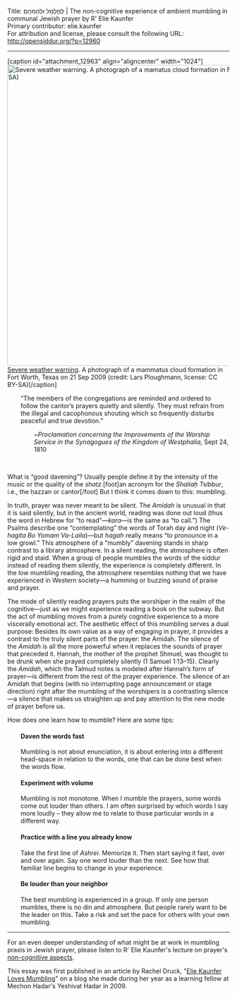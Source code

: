 <html>
<head></head>
<body>
Title: לְמַלְמֵל וּלְהַמהֵם | The non-cognitive experience of ambient mumbling in communal Jewish prayer by R' Elie Kaunfer<br />
Primary contributor: elie.kaunfer<br />
For attribution and license, please consult the following URL: <a href="http://opensiddur.org/?p=12960">http://opensiddur.org/?p=12960</a>
<p />
<hr />

[caption id="attachment_12963" align="aligncenter" width="1024"]<a href="https://opensiddur.org/wp-content/uploads/2016/03/Lars-Ploughmann-Severe-weather-warning-CC-BY-SA.jpg" rel="attachment wp-att-12963"><img class="size-full wp-image-12963" src="https://opensiddur.org/wp-content/uploads/2016/03/Lars-Ploughmann-Severe-weather-warning-CC-BY-SA.jpg" alt="Severe weather warning. A photograph of a mamatus cloud formation in Fort Worth, Texas on 21 Sep 2009 (credit: Lars Ploughmann, license: CC BY-SA)" width="1024" height="683" /></a> <a href="https://www.flickr.com/photos/criminalintent/3943689178">Severe weather warning</a>. A photograph of a mammatus cloud formation in Fort Worth, Texas on 21 Sep 2009 (credit: Lars Ploughmann, license: CC BY-SA)[/caption]

<div class="english">
<p style="padding-left: 30px;">“The members of the congregations are reminded and ordered to follow the cantor’s prayers quietly and silently. They must refrain from the illegal and cacophonous shouting which so frequently disturbs peaceful and true devotion.”</p>
<p style="padding-left: 60px;">~<em>Proclamation concerning the Improvements of the Worship Service in the Synagogues of the Kingdom of Westphalia</em>, Sept 24, 1810</p>
&nbsp;

What is “good davening”? Usually people define it by the intensity of the music or the quality of the <em>shatz</em>.[foot]an acronym for the <em>Shaliaḥ Tsibbur</em>, i.e., the ḥazzan or cantor[/foot] But I think it comes down to this: mumbling.

In truth, prayer was never meant to be silent. The <em>Amidah</em> is unusual in that it is said silently, but in the ancient world, reading was done out loud (thus the word in Hebrew for “to read”—<em>kara</em>—is the same as “to call.”) The Psalms describe one “contemplating” the words of Torah day and night (<em>Ve-hagita Bo Yomam Va-Laila</em>)—but <em>hagah</em> really means “to pronounce in a low growl.” This atmosphere of a “mumbly” davening stands in sharp contrast to a library atmosphere. In a silent reading, the atmosphere is often rigid and staid. When a group of people mumbles the words of the siddur instead of reading them silently, the experience is completely different. In the low mumbling reading, the atmosphere resembles nothing that we have experienced in Western society—a humming or buzzing sound of praise and prayer.

The mode of silently reading prayers puts the worshiper in the realm of the cognitive—just as we might experience reading a book on the subway. But the act of mumbling moves from a purely cognitive experience to a more viscerally emotional act. The aesthetic effect of this mumbling serves a dual purpose: Besides its own value as a way of engaging in prayer, it provides a contrast to the truly silent parts of the prayer: the Amidah. The silence of the <em>Amidah</em> is all the more powerful when it replaces the sounds of prayer that preceded it. Ḥannah, the mother of the prophet Shmuel, was thought to be drunk when she prayed completely silently (1 Samuel 1:13–15). Clearly the <em>Amidah</em>, which the Talmud notes is modeled after Hannah’s form of prayer—is different from the rest of the prayer experience. The silence of an Amidah that begins (with no interrupting page announcement or stage direction) right after the mumbling of the worshipers is a contrasting silence—a silence that makes us straighten up and pay attention to the new mode of prayer before us.

How does one learn how to mumble? Here are some tips:
<h4 style="padding-left: 30px;">Daven the words fast</h4>
<p style="padding-left: 30px;">Mumbling is not about enunciation, it is about entering into a different head-space in relation to the words, one that can be done best when the words flow.</p>

<h4 style="padding-left: 30px;">Experiment with volume</h4>
<p style="padding-left: 30px;">Mumbling is not monotone. When I mumble the prayers, some words come out louder than others. I am often surprised by which words I say more loudly – they allow me to relate to those particular words in a different way.</p>

<h4 style="padding-left: 30px;">Practice with a line you already know</h4>
<p style="padding-left: 30px;">Take the first line of <em>Ashrei</em>. Memorize it. Then start saying it fast, over and over again. Say one word louder than the next. See how that familiar line begins to change in your experience.</p>

<h4 style="padding-left: 30px;">Be louder than your neighbor</h4>
<p style="padding-left: 30px;">The best mumbling is experienced in a group. If only one person mumbles, there is no din and atmosphere. But people rarely want to be the leader on this. Take a risk and set the pace for others with your own mumbling.</p>
</div>

<hr />

For an even deeper understanding of what might be at work in mumbling praxis in Jewish prayer, please listen to R' Elie Kaunfer's lecture on prayer's <a href="http://www.mechonhadar.org/torah-resource/non-cognitive-aspects-prayer">non-cognitive aspects</a>.

This essay was first published in an article by Rachel Druck, "<a href="http://yeshivathadar.blogspot.com/2009/11/rabbi-elie-kaunfer-loves-mumbling.html">Elie Kaunfer Loves Mumbling</a>" on a blog she made during her year as a learning fellow at Mechon Hadar's Yeshivat Hadar in 2009.
</body>
</html>